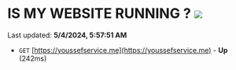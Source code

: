 # IS MY WEBSITE RUNNING ? [![](https://img.shields.io/static/v1?label=Sponsor&message=%E2%9D%A4&logo=GitHub&color=%23fe8e86)](https://github.com/sponsors/<username>)

Last updated: **5/4/2024, 5:57:51 AM**

- `GET` [https://youssefservice.me](https://youssefservice.me) - **Up** (242ms)
